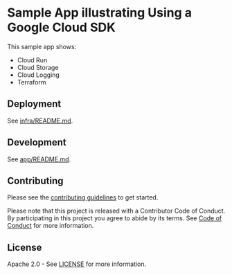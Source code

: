 # Sample App illustrating Using a Google Cloud SDK

This sample app shows:

* Cloud Run
* Cloud Storage
* Cloud Logging
* Terraform

## Deployment

See [infra/README.md](infra/README.md).

## Development

See [app/README.md](app/README.md).

## Contributing

Please see the [contributing guidelines](CONTRIBUTING.md) to get started.

Please note that this project is released with a Contributor Code of Conduct. By participating in
this project you agree to abide by its terms. See [Code of Conduct](CODE_OF_CONDUCT.md) for more
information.

## License

Apache 2.0 - See [LICENSE](LICENSE) for more information.
